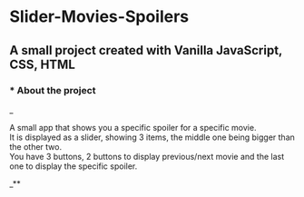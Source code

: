# Slider-Movies-Spoilers
## A small project created with Vanilla JavaScript, CSS, HTML
 
### * About the project 

_<p>
A small app that shows you a specific spoiler for a specific movie.<br>
It is displayed as a slider, showing 3 items, the middle one being bigger than the other two.<br>
You have 3 buttons, 2 buttons to display previous/next movie and the last one to display the specific spoiler.
</p>_**
